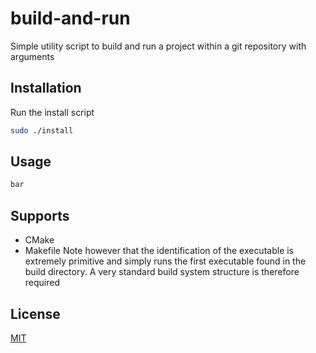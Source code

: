 # build-and-run
Simple utility script to build and run a project within a git repository with
arguments

## Installation
Run the install script
```bash
sudo ./install
```

## Usage
```bash
bar
```

## Supports
* CMake
* Makefile
Note however that the identification of the executable is extremely primitive
and simply runs the first executable found in the build directory. A very
standard build system structure is therefore required

## License
[MIT](hhttps://choosealicense.com/licenses/mit/)
